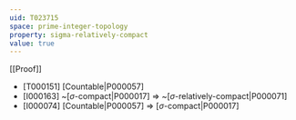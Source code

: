 ```yaml
---
uid: T023715
space: prime-integer-topology
property: sigma-relatively-compact
value: true
---
```

[[Proof]]

* [T000151] [Countable|P000057]
* [I000163] ~[$\sigma$-compact|P000017] => ~[$\sigma$-relatively-compact|P000071]
* [I000074] [Countable|P000057] => [$\sigma$-compact|P000017]

